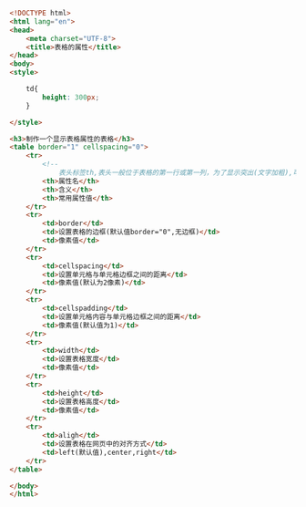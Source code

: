 
<BlogInfo title="22.表格的属性" author="白日梦想猿" pv=0 read_times=0 pre_cost_time=0分51秒 category="html5学习" tag_list="['html5学习']" create_time="2020.07.15 13:59:47" update_time="2022.04.11 10:34:50" />

```html
<!DOCTYPE html>
<html lang="en">
<head>
    <meta charset="UTF-8">
    <title>表格的属性</title>
</head>
<body>
<style>

    td{
        height: 300px;
    }

</style>

<h3>制作一个显示表格属性的表格</h3>
<table border="1" cellspacing="0">
    <tr>
        <!--
            表头标签th,表头一般位于表格的第一行或第一列，为了显示突出(文字加粗),可以为表头使用th标签来达到效果-->
        <th>属性名</th>
        <th>含义</th>
        <th>常用属性值</th>
    </tr>
    <tr>
        <td>border</td>
        <td>设置表格的边框(默认值border="0",无边框)</td>
        <td>像素值</td>
    </tr>
    <tr>
        <td>cellspacing</td>
        <td>设置单元格与单元格边框之间的距离</td>
        <td>像素值(默认为2像素)</td>
    </tr>
    <tr>
        <td>cellspadding</td>
        <td>设置单元格内容与单元格边框之间的距离</td>
        <td>像素值(默认值为1)</td>
    </tr>
    <tr>
        <td>width</td>
        <td>设置表格宽度</td>
        <td>像素值</td>
    </tr>
    <tr>
        <td>height</td>
        <td>设置表格高度</td>
        <td>像素值</td>
    </tr>
    <tr>
        <td>aligh</td>
        <td>设置表格在网页中的对齐方式</td>
        <td>left(默认值),center,right</td>
    </tr>
</table>

</body>
</html>
```
